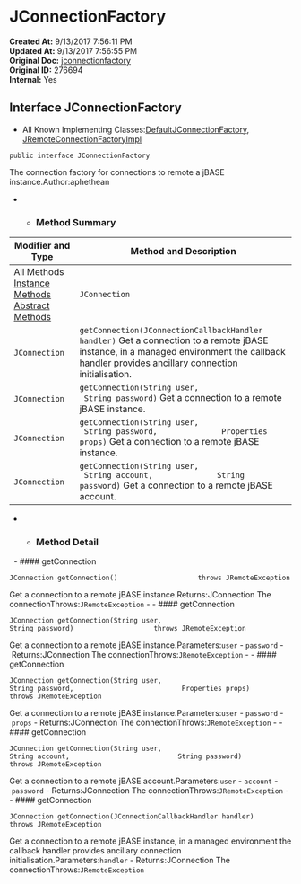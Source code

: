 # JConnectionFactory

**Created At:** 9/13/2017 7:56:11 PM  
**Updated At:** 9/13/2017 7:56:55 PM  
**Original Doc:** [jconnectionfactory](https://docs.jbase.com/39719-archive/jconnectionfactory)  
**Original ID:** 276694  
**Internal:** Yes  


## Interface JConnectionFactory

- All Known Implementing Classes:[DefaultJConnectionFactory](file:///C%3A/Users/coreyl/Desktop/jremote-docs/javadocs/com/jbase/jremote/DefaultJConnectionFactory.html "class in com.jbase.jremote"), [JRemoteConnectionFactoryImpl](file:///C%3A/Users/coreyl/Desktop/jremote-docs/javadocs/com/jbase/jremote/jca/JRemoteConnectionFactoryImpl.html "class in com.jbase.jremote.jca")
```
public interface JConnectionFactory
```

The connection factory for connections to remote a jBASE instance.Author:aphethean
- - ### Method Summary


| Modifier and Type | Method and Description |
| --- | --- |
All Methods [Instance Methods](javascript%3Ashow%282%29;) [Abstract Methods](javascript%3Ashow%284%29;) | `JConnection` | `getConnection()` Get a connection to a remote jBASE instance.<br> |
| `JConnection` | `getConnection(JConnectionCallbackHandler handler)` Get a connection to a remote jBASE instance, in a managed environment the callback handler provides ancillary connection initialisation.<br> |
| `JConnection` | `getConnection(String user,              String password)` Get a connection to a remote jBASE instance.<br> |
| `JConnection` | `getConnection(String user,              String password,              Properties props)` Get a connection to a remote jBASE instance.<br> |
| `JConnection` | `getConnection(String user,              String account,              String password)` Get a connection to a remote jBASE account.<br> |
- - ### Method Detail
 
        - #### getConnection

```
JConnection getConnection()                    throws JRemoteException
```

Get a connection to a remote jBASE instance.Returns:JConnection The connectionThrows:`JRemoteException`
    - - #### getConnection

```
JConnection getConnection(String user,                           String password)                    throws JRemoteException
```

Get a connection to a remote jBASE instance.Parameters:`user` - `password` - Returns:JConnection The connectionThrows:`JRemoteException`
    - - #### getConnection

```
JConnection getConnection(String user,                           String password,                           Properties props)                    throws JRemoteException
```

Get a connection to a remote jBASE instance.Parameters:`user` - `password` - `props` - Returns:JConnection The connectionThrows:`JRemoteException`
    - - #### getConnection

```
JConnection getConnection(String user,                           String account,                           String password)                    throws JRemoteException
```

Get a connection to a remote jBASE account.Parameters:`user` - `account` - `password` - Returns:JConnection The connectionThrows:`JRemoteException`
    - - #### getConnection

```
JConnection getConnection(JConnectionCallbackHandler handler)                    throws JRemoteException
```

Get a connection to a remote jBASE instance, in a managed environment the callback handler provides ancillary connection initialisation.Parameters:`handler` - Returns:JConnection The connectionThrows:`JRemoteException`

